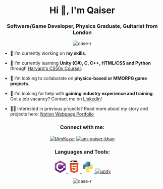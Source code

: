 <h1 align="center">Hi 👋, I'm Qaiser</h1>
<h3 align="center">Software/Game Developer, Physics Graduate, Guitarist from London</h3>

<p align="center"> <img src="https://komarev.com/ghpvc/?username=case-r&label=Profile%20views&color=0e75b6&style=flat" alt="case-r" /> </p>

- 🔭 I’m currently working on **my skills**.

- 🌱 I’m currently learning **Unity (C#), C, C++, HTML/CSS and Python** through [Harvard's CS50x Course!](https://www.edx.org/course/introduction-computer-science-harvardx-cs50x).

- 👯 I’m looking to collaborate on **physics-based or MMORPG game projects**.

- 🤝 I’m looking for help with **gaining industry experience and training**. Got a job vacancy? Contact me on [LinkedIn](https://linkedin.com/in/am-qaiser-khan)!

- 👨‍💻 Interested in previous projects? Read more about my story and projects here: [Notion Webpage Portfolio](https://qaiser-khan.notion.site/qaiser-khan/Home-611037534bcd40069d14fcf72ea6057c)

<h3 align="center">Connect with me:</h3>
<p align="center">
<a href="https://twitter.com/IAmKazar" target="blank"><img align="center" src="https://raw.githubusercontent.com/rahuldkjain/github-profile-readme-generator/master/src/images/icons/Social/twitter.svg" alt="IAmKazar" height="30" width="40" /></a>
<a href="https://linkedin.com/in/am-qaiser-khan" target="blank"><img align="center" src="https://raw.githubusercontent.com/rahuldkjain/github-profile-readme-generator/master/src/images/icons/Social/linked-in-alt.svg" alt="am-qaiser-khan" height="30" width="40" /></a>
</p>

<h3 align="center">Languages and Tools:</h3>
<p align="center"> <a href="https://www.w3schools.com/cs/" target="_blank" rel="noreferrer"> <img src="https://raw.githubusercontent.com/devicons/devicon/master/icons/csharp/csharp-original.svg" alt="csharp" width="40" height="40"/> </a> <a href="https://www.w3.org/html/" target="_blank" rel="noreferrer"> <img src="https://raw.githubusercontent.com/devicons/devicon/master/icons/html5/html5-original-wordmark.svg" alt="html5" width="40" height="40"/> </a> <a href="https://www.python.org" target="_blank" rel="noreferrer"> <img src="https://raw.githubusercontent.com/devicons/devicon/master/icons/python/python-original.svg" alt="python" width="40" height="40"/> </a> <a href="https://unity.com/" target="_blank" rel="noreferrer"> <img src="https://www.vectorlogo.zone/logos/unity3d/unity3d-icon.svg" alt="unity" width="40" height="40"/> </a> </p>

<p align="center"><img src="https://github-readme-stats.vercel.app/api/top-langs?username=case-r&show_icons=true&locale=en&layout=compact" alt="case-r" /></p>
